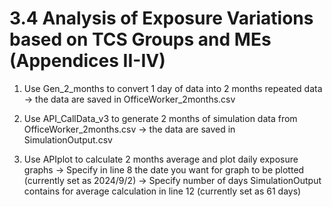 # 3.4 Analysis of Exposure Variations based on TCS Groups and MEs (Appendices II-IV)
1. Use Gen_2_months to convert 1 day of data into 2 months repeated data
	-> the data are saved in OfficeWorker_2months.csv

2. Use API_CallData_v3 to generate 2 months of simulation data from OfficeWorker_2months.csv
	-> the data are saved in SimulationOutput.csv

3. Use APIplot to calculate 2 months average and plot daily exposure graphs
	-> Specify in line 8 the date you want for graph to be plotted (currently set as 2024/9/2)
	-> Specify number of days SimulationOutput contains for average calculation in line 12 (currently set as 61 days)

